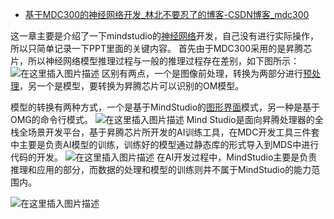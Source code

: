 - [基于MDC300的神经网络开发_林北不要忍了的博客-CSDN博客_mdc300](https://blog.csdn.net/weixin_43849505/article/details/118004278)

这一章主要是介绍了一下mindstudio的[神经网络](https://so.csdn.net/so/search?q=神经网络&spm=1001.2101.3001.7020)开发，自己没有进行实际操作，所以只简单记录一下PPT里面的关键内容。
首先由于MDC300采用的是昇腾芯片，所以神经网络模型推理过程与一般的推理过程存在差别，如下图所示：
![在这里插入图片描述](https://img-blog.csdnimg.cn/20210617234325797.png?x-oss-process=image/watermark,type_ZmFuZ3poZW5naGVpdGk,shadow_10,text_aHR0cHM6Ly9ibG9nLmNzZG4ubmV0L3dlaXhpbl80Mzg0OTUwNQ==,size_16,color_FFFFFF,t_70)
区别有两点，一个是图像前处理，转换为两部分进行[预处理](https://so.csdn.net/so/search?q=预处理&spm=1001.2101.3001.7020)，另一个是模型，要转换为昇腾芯片可以识别的OM模型。

模型的转换有两种方式，一个是基于MindStudio的[图形界面](https://so.csdn.net/so/search?q=图形界面&spm=1001.2101.3001.7020)模式，另一种是基于OMG的命令行模式。
![在这里插入图片描述](https://img-blog.csdnimg.cn/20210617234557610.png?x-oss-process=image/watermark,type_ZmFuZ3poZW5naGVpdGk,shadow_10,text_aHR0cHM6Ly9ibG9nLmNzZG4ubmV0L3dlaXhpbl80Mzg0OTUwNQ==,size_16,color_FFFFFF,t_70)
Mind Studio是面向昇腾处理器的全栈全场景开发平台，基于昇腾芯片所开发的AI训练工具，在MDC开发工具三件套中主要是负责AI模型的训练，训练好的模型通过静态库的形式导入到MDS中进行代码的开发。
![在这里插入图片描述](https://img-blog.csdnimg.cn/20210625171543217.png?x-oss-process=image/watermark,type_ZmFuZ3poZW5naGVpdGk,shadow_10,text_aHR0cHM6Ly9ibG9nLmNzZG4ubmV0L3dlaXhpbl80Mzg0OTUwNQ==,size_16,color_FFFFFF,t_70)
在AI开发过程中，MindStudio主要是负责推理和应用的部分，而数据的处理和模型的训练则并不属于MindStudio的能力范围内。

![在这里插入图片描述](https://img-blog.csdnimg.cn/20210625171933958.png?x-oss-process=image/watermark,type_ZmFuZ3poZW5naGVpdGk,shadow_10,text_aHR0cHM6Ly9ibG9nLmNzZG4ubmV0L3dlaXhpbl80Mzg0OTUwNQ==,size_16,color_FFFFFF,t_70)